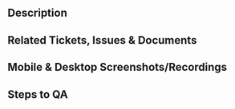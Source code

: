 ## Description

<!-- 
Please do not leave this blank 
This PR [adds/removes/fixes/replaces] the [feature/bug/etc]. 
-->

## Related Tickets, Issues & Documents
<!-- 
Please use this format to link GitHub issue numbers: Fixes #123
https://docs.github.com/en/free-pro-team@latest/github/managing-your-work-on-github/linking-a-pull-request-to-an-issue#linking-a-pull-request-to-an-issue-using-a-keyword

CWM tickets can be referenced using CWM#, i.e. CWM#123456
-->

## Mobile & Desktop Screenshots/Recordings

<!-- If this change is a UI change, please provide a screenshot/recording. -->

## Steps to QA
<!-- 
Please provide some steps for the reviewer to test your change. If you have wrote tests, you can mention that here.

1. Click a link
2. Do this thing
3. Validate you see the thing working
-->

<!--
  For Work In Progress Pull Requests, please use the Draft PR feature,
  see https://github.blog/2019-02-14-introducing-draft-pull-requests/ for further details.
  
  For a timely review/response, please avoid force-pushing additional
  commits if your PR already received reviews or comments.
  
  Before submitting a Pull Request, please ensure you've done the following:
  - 👷‍♀️ Create small PRs. In most cases, this will be possible.
  - ✅ Provide test steps for your changes.
  - 📝 Use descriptive, Convential commit messages per the [CTS Commits Guide](https://app.gitbook.com/o/FfdVRWpzGfitzWusQf4x/s/vVES7X6TL9e1SaxZfByj/development-and-engineering/git-and-version-control/reference/git-conventional-commits)
  - 📗 Update any related documentation and include any relevant screenshots.
-->